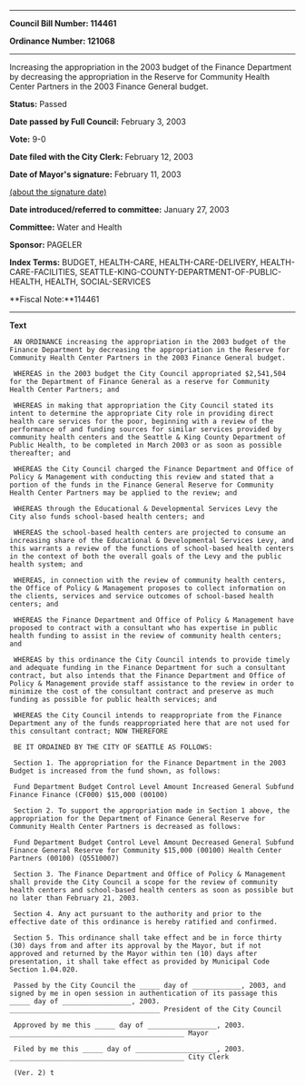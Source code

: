 

********

**Council Bill Number: 114461**
   
**Ordinance Number: 121068**
********

 Increasing the appropriation in the 2003 budget of the Finance Department by decreasing the appropriation in the Reserve for Community Health Center Partners in the 2003 Finance General budget.

**Status:** Passed
   
**Date passed by Full Council:** February 3, 2003
   
**Vote:** 9-0
   
**Date filed with the City Clerk:** February 12, 2003
   
**Date of Mayor's signature:** February 11, 2003
   
[(about the signature date)](/~public/approvaldate.htm)
   
   
   
**Date introduced/referred to committee:** January 27, 2003
   
**Committee:** Water and Health
   
**Sponsor:** PAGELER
   
   
**Index Terms:** BUDGET, HEALTH-CARE, HEALTH-CARE-DELIVERY, HEALTH-CARE-FACILITIES, SEATTLE-KING-COUNTY-DEPARTMENT-OF-PUBLIC-HEALTH, HEALTH, SOCIAL-SERVICES

**Fiscal Note:**114461

********

**Text**
   
```
 AN ORDINANCE increasing the appropriation in the 2003 budget of the Finance Department by decreasing the appropriation in the Reserve for Community Health Center Partners in the 2003 Finance General budget.

 WHEREAS in the 2003 budget the City Council appropriated $2,541,504 for the Department of Finance General as a reserve for Community Health Center Partners; and

 WHEREAS in making that appropriation the City Council stated its intent to determine the appropriate City role in providing direct health care services for the poor, beginning with a review of the performance of and funding sources for similar services provided by community health centers and the Seattle & King County Department of Public Health, to be completed in March 2003 or as soon as possible thereafter; and

 WHEREAS the City Council charged the Finance Department and Office of Policy & Management with conducting this review and stated that a portion of the funds in the Finance General Reserve for Community Health Center Partners may be applied to the review; and

 WHEREAS through the Educational & Developmental Services Levy the City also funds school-based health centers; and

 WHEREAS the school-based health centers are projected to consume an increasing share of the Educational & Developmental Services Levy, and this warrants a review of the functions of school-based health centers in the context of both the overall goals of the Levy and the public health system; and

 WHEREAS, in connection with the review of community health centers, the Office of Policy & Management proposes to collect information on the clients, services and service outcomes of school-based health centers; and

 WHEREAS the Finance Department and Office of Policy & Management have proposed to contract with a consultant who has expertise in public health funding to assist in the review of community health centers; and

 WHEREAS by this ordinance the City Council intends to provide timely and adequate funding in the Finance Department for such a consultant contract, but also intends that the Finance Department and Office of Policy & Management provide staff assistance to the review in order to minimize the cost of the consultant contract and preserve as much funding as possible for public health services; and

 WHEREAS the City Council intends to reappropriate from the Finance Department any of the funds reappropriated here that are not used for this consultant contract; NOW THEREFORE

 BE IT ORDAINED BY THE CITY OF SEATTLE AS FOLLOWS:

 Section 1. The appropriation for the Finance Department in the 2003 Budget is increased from the fund shown, as follows:

 Fund Department Budget Control Level Amount Increased General Subfund Finance Finance (CF000) $15,000 (00100)

 Section 2. To support the appropriation made in Section 1 above, the appropriation for the Department of Finance General Reserve for Community Health Center Partners is decreased as follows:

 Fund Department Budget Control Level Amount Decreased General Subfund Finance General Reserve for Community $15,000 (00100) Health Center Partners (00100) (Q5510007)

 Section 3. The Finance Department and Office of Policy & Management shall provide the City Council a scope for the review of community health centers and school-based health centers as soon as possible but no later than February 21, 2003.

 Section 4. Any act pursuant to the authority and prior to the effective date of this ordinance is hereby ratified and confirmed.

 Section 5. This ordinance shall take effect and be in force thirty (30) days from and after its approval by the Mayor, but if not approved and returned by the Mayor within ten (10) days after presentation, it shall take effect as provided by Municipal Code Section 1.04.020.

 Passed by the City Council the _____ day of ____________, 2003, and signed by me in open session in authentication of its passage this _____ day of _________________, 2003. _____________________________________ President of the City Council

 Approved by me this _____ day of _________________, 2003. ___________________________________________ Mayor

 Filed by me this _____ day of ____________________, 2003. ___________________________________________ City Clerk

 (Ver. 2) t

```
